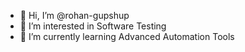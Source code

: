 - 👋 Hi, I’m @rohan-gupshup
- 👀 I’m interested in Software Testing
- 🌱 I’m currently learning Advanced Automation Tools

<!---
rohan-gupshup/rohan-gupshup is a ✨ special ✨ repository because its `README.md` (this file) appears on your GitHub profile.
You can click the Preview link to take a look at your changes.
--->

